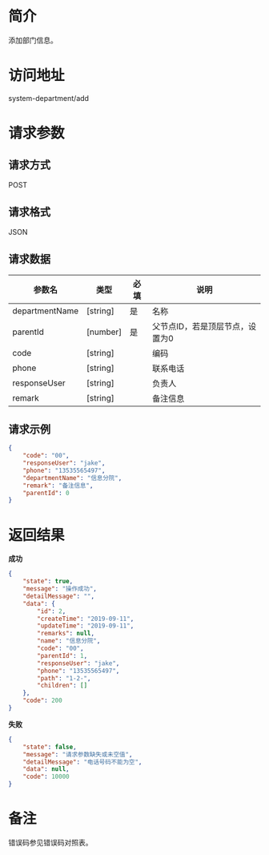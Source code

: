 # 简介
添加部门信息。

# 访问地址
system-department/add

# 请求参数

## 请求方式
POST

## 请求格式
JSON

## 请求数据
|参数名|类型|必填|说明|
|-|-|-|-|
|departmentName|[string]|是|名称|
|parentId|[number]|是|父节点ID，若是顶层节点，设置为0|
|code|[string]||编码|
|phone|[string]||联系电话|
|responseUser|[string]||负责人|
|remark|[string]||备注信息|
## 请求示例
```json
{
    "code": "00",
    "responseUser": "jake",
    "phone": "13535565497",
    "departmentName": "信息分院",
    "remark": "备注信息",
    "parentId": 0
}
```

# 返回结果
**成功**
```json
{
    "state": true,
    "message": "操作成功",
    "detailMessage": "",
    "data": {
        "id": 2,
        "createTime": "2019-09-11",
        "updateTime": "2019-09-11",
        "remarks": null,
        "name": "信息分院",
        "code": "00",
        "parentId": 1,
        "responseUser": "jake",
        "phone": "13535565497",
        "path": "1-2-",
        "children": []
    },
    "code": 200
}
```

**失败**
```json
{
    "state": false,
    "message": "请求参数缺失或未空值",
    "detailMessage": "电话号码不能为空",
    "data": null,
    "code": 10000
}
```

# 备注
错误码参见错误码对照表。